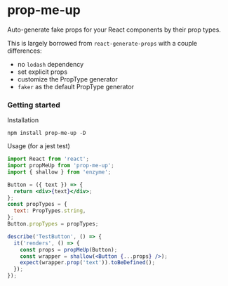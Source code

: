 # prop-me-up

Auto-generate fake props for your React components by their prop types.

This is largely borrowed from `react-generate-props` with a couple differences:
  - no `lodash` dependency
  - set explicit props
  - customize the PropType generator
  - `faker` as the default PropType generator

  ### Getting started
Installation
```
npm install prop-me-up -D
```

Usage (for a jest test)
```jsx
import React from 'react';
import propMeUp from 'prop-me-up';
import { shallow } from 'enzyme';

Button = ({ text }) => {
  return <div>{text}</div>;
};
const propTypes = {
  text: PropTypes.string,
};
Button.propTypes = propTypes;

describe('TestButton', () => {
  it('renders', () => {
    const props = propMeUp(Button);
    const wrapper = shallow(<Button {...props} />);
    expect(wrapper.prop('text')).toBeDefined();
  });
});
```

